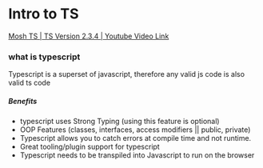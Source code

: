 # Intro to TS



[Mosh TS | TS Version 2.3.4 | Youtube Video Link](https://www.youtube.com/watch?v=NjN00cM18Z4)
### what is typescript
Typescript is a superset of javascript, therefore any valid js code is also valid ts code

##### Benefits
- typescript uses Strong Typing (using this feature is optional)
- OOP Features (classes, interfaces, access modifiers || public, private)
- Typescript allows you to catch errors at compile time and not runtime.
- Great tooling/plugin support for typescript
- Typescript needs to be transpiled into Javascript to run on the browser
